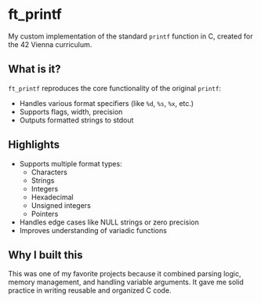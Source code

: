 # ft_printf

My custom implementation of the standard `printf` function in C, created for the 42 Vienna curriculum.

## What is it?

`ft_printf` reproduces the core functionality of the original `printf`:
- Handles various format specifiers (like `%d`, `%s`, `%x`, etc.)
- Supports flags, width, precision
- Outputs formatted strings to stdout

## Highlights

- Supports multiple format types:
  - Characters
  - Strings
  - Integers
  - Hexadecimal
  - Unsigned integers
  - Pointers
- Handles edge cases like NULL strings or zero precision
- Improves understanding of variadic functions

## Why I built this

This was one of my favorite projects because it combined parsing logic, memory management, and handling variable arguments. It gave me solid practice in writing reusable and organized C code.
